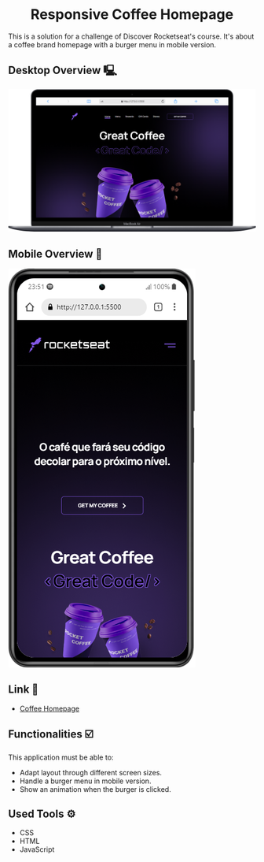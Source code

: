 <h1 align="center">Responsive Coffee Homepage</h1>
This is a solution for a challenge of Discover Rocketseat's course. It's about a coffee brand homepage with a burger menu in mobile version.

## Desktop Overview 🖳
<img src="src/assets/notebook-mockup.png" alt="notebook mockup">

## Mobile Overview 📱
<img src="src/assets/mobile-mockup.png" alt="mobile mockup">

## Link 🔗
- [Coffee Homepage](https://antonio-savio.github.io/responsive-coffee-homepage/)

## Functionalities ☑️
This application must be able to:
- Adapt layout through different screen sizes.
- Handle a burger menu in mobile version.
- Show an animation when the burger is clicked.

## Used Tools ⚙️
- CSS
- HTML
- JavaScript
